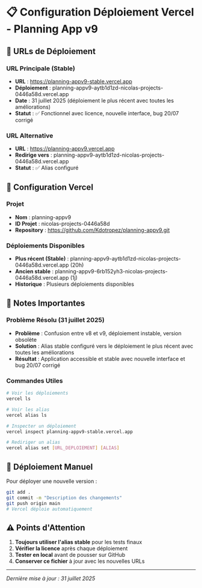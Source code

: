 # 📋 Configuration Déploiement Vercel - Planning App v9

## 🎯 URLs de Déploiement

### URL Principale (Stable)
- **URL** : https://planning-appv9-stable.vercel.app
- **Déploiement** : planning-appv9-aytb1d1zd-nicolas-projects-0446a58d.vercel.app
- **Date** : 31 juillet 2025 (déploiement le plus récent avec toutes les améliorations)
- **Statut** : ✅ Fonctionnel avec licence, nouvelle interface, bug 20/07 corrigé

### URL Alternative
- **URL** : https://planning-appv9.vercel.app
- **Redirige vers** : planning-appv9-aytb1d1zd-nicolas-projects-0446a58d.vercel.app
- **Statut** : ✅ Alias configuré

## 🔧 Configuration Vercel

### Projet
- **Nom** : planning-appv9
- **ID Projet** : nicolas-projects-0446a58d
- **Repository** : https://github.com/Kdotropez/planning-appv9.git

### Déploiements Disponibles
- **Plus récent (Stable)** : planning-appv9-aytb1d1zd-nicolas-projects-0446a58d.vercel.app (20h)
- **Ancien stable** : planning-appv9-6rb152yh3-nicolas-projects-0446a58d.vercel.app (1j)
- **Historique** : Plusieurs déploiements disponibles

## 📝 Notes Importantes

### Problème Résolu (31 juillet 2025)
- **Problème** : Confusion entre v8 et v9, déploiement instable, version obsolète
- **Solution** : Alias stable configuré vers le déploiement le plus récent avec toutes les améliorations
- **Résultat** : Application accessible et stable avec nouvelle interface et bug 20/07 corrigé

### Commandes Utiles
```bash
# Voir les déploiements
vercel ls

# Voir les alias
vercel alias ls

# Inspecter un déploiement
vercel inspect planning-appv9-stable.vercel.app

# Rediriger un alias
vercel alias set [URL_DEPLOIEMENT] [ALIAS]
```

## 🚀 Déploiement Manuel

Pour déployer une nouvelle version :
```bash
git add .
git commit -m "Description des changements"
git push origin main
# Vercel déploie automatiquement
```

## ⚠️ Points d'Attention

1. **Toujours utiliser l'alias stable** pour les tests finaux
2. **Vérifier la licence** après chaque déploiement
3. **Tester en local** avant de pousser sur GitHub
4. **Conserver ce fichier** à jour avec les nouvelles URLs

---
*Dernière mise à jour : 31 juillet 2025* 
